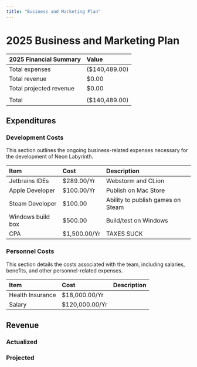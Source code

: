 ```yaml
---
title: "Business and Marketing Plan"
---
```


# 2025 Business and Marketing Plan

| 2025 Financial Summary  | Value         |
|:------------------------|:--------------|
| Total expenses          | ($140,489.00) |
| Total revenue           | $0.00         |
| Total projected revenue | $0.00         |
|                         |               |
| Total                   | ($140,489.00) |

## Expenditures

### Development Costs

This section outlines the ongoing business-related expenses necessary for the development of Neon Labyrinth.

| Item              | Cost         | Description                        |
|:------------------|:-------------|:-----------------------------------|
| Jetbrains IDEs    | $289.00/Yr   | Webstorm and CLion                 |
| Apple Developer   | $100.00/Yr   | Publish on Mac Store               |
| Steam Developer   | $100.00      | Ability to publish games on Steam  |
| Windows build box | $500.00      | Build/test on Windows              |
| CPA               | $1,500.00/Yr | TAXES SUCK                         |

### Personnel Costs

This section details the costs associated with the team, including salaries, benefits, and other personnel-related expenses.

| Item             | Cost           | Description |
|:-----------------|:---------------|:------------|
| Health Insurance | $18,000.00/Yr  |             |
| Salary           | $120,000.00/Yr |             |

## Revenue

### Actualized

### Projected
